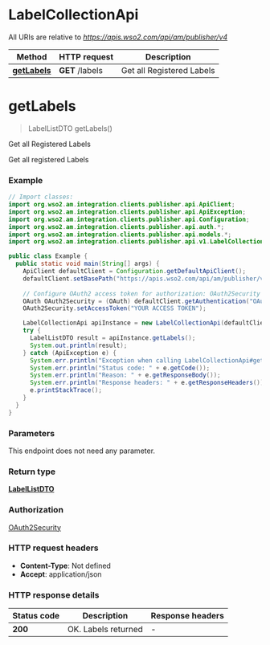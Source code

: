 # LabelCollectionApi

All URIs are relative to *https://apis.wso2.com/api/am/publisher/v4*

Method | HTTP request | Description
------------- | ------------- | -------------
[**getLabels**](LabelCollectionApi.md#getLabels) | **GET** /labels | Get all Registered Labels


<a name="getLabels"></a>
# **getLabels**
> LabelListDTO getLabels()

Get all Registered Labels

Get all registered Labels 

### Example
```java
// Import classes:
import org.wso2.am.integration.clients.publisher.api.ApiClient;
import org.wso2.am.integration.clients.publisher.api.ApiException;
import org.wso2.am.integration.clients.publisher.api.Configuration;
import org.wso2.am.integration.clients.publisher.api.auth.*;
import org.wso2.am.integration.clients.publisher.api.models.*;
import org.wso2.am.integration.clients.publisher.api.v1.LabelCollectionApi;

public class Example {
  public static void main(String[] args) {
    ApiClient defaultClient = Configuration.getDefaultApiClient();
    defaultClient.setBasePath("https://apis.wso2.com/api/am/publisher/v3");
    
    // Configure OAuth2 access token for authorization: OAuth2Security
    OAuth OAuth2Security = (OAuth) defaultClient.getAuthentication("OAuth2Security");
    OAuth2Security.setAccessToken("YOUR ACCESS TOKEN");

    LabelCollectionApi apiInstance = new LabelCollectionApi(defaultClient);
    try {
      LabelListDTO result = apiInstance.getLabels();
      System.out.println(result);
    } catch (ApiException e) {
      System.err.println("Exception when calling LabelCollectionApi#getLabels");
      System.err.println("Status code: " + e.getCode());
      System.err.println("Reason: " + e.getResponseBody());
      System.err.println("Response headers: " + e.getResponseHeaders());
      e.printStackTrace();
    }
  }
}
```

### Parameters
This endpoint does not need any parameter.

### Return type

[**LabelListDTO**](LabelListDTO.md)

### Authorization

[OAuth2Security](../README.md#OAuth2Security)

### HTTP request headers

 - **Content-Type**: Not defined
 - **Accept**: application/json

### HTTP response details
| Status code | Description | Response headers |
|-------------|-------------|------------------|
**200** | OK. Labels returned  |  -  |

